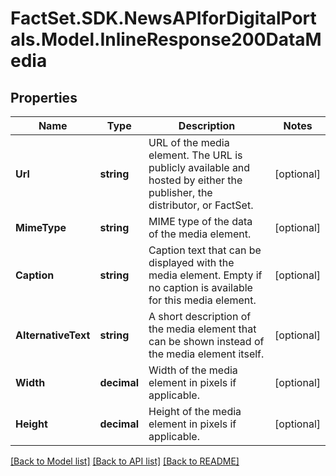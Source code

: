 # FactSet.SDK.NewsAPIforDigitalPortals.Model.InlineResponse200DataMedia

## Properties

Name | Type | Description | Notes
------------ | ------------- | ------------- | -------------
**Url** | **string** | URL of the media element. The URL is publicly available and hosted by either the publisher, the distributor, or FactSet. | [optional] 
**MimeType** | **string** | MIME type of the data of the media element. | [optional] 
**Caption** | **string** | Caption text that can be displayed with the media element. Empty if no caption is available for this media element. | [optional] 
**AlternativeText** | **string** | A short description of the media element that can be shown instead of the media element itself. | [optional] 
**Width** | **decimal** | Width of the media element in pixels if applicable. | [optional] 
**Height** | **decimal** | Height of the media element in pixels if applicable. | [optional] 

[[Back to Model list]](../README.md#documentation-for-models) [[Back to API list]](../README.md#documentation-for-api-endpoints) [[Back to README]](../README.md)

